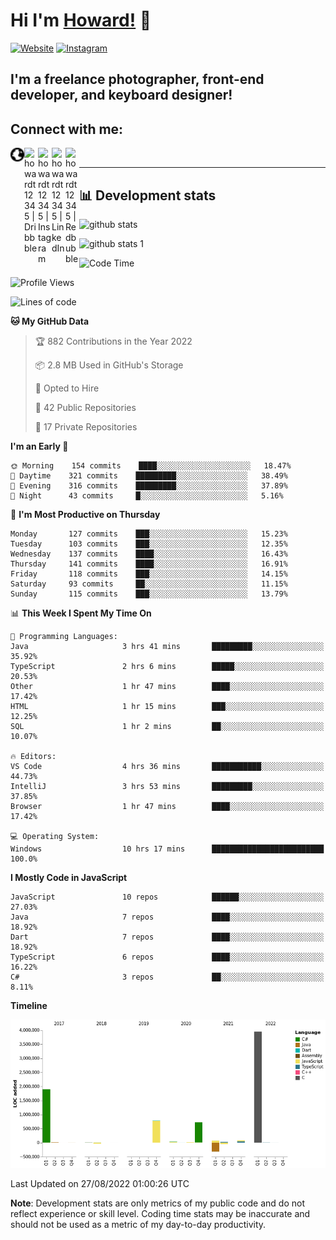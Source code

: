 # Hi I'm [Howard!][website] 👋

[![Website](https://img.shields.io/website?label=howardt12345.com&style=for-the-badge&url=https%3A%2F%2Fhowardt12345.com)](https://howardt12345.com)
[![Instagram](https://img.shields.io/badge/instagram-%23E4405F.svg?&style=for-the-badge&logo=instagram&logoColor=white)](https://instagram.com/howardt12345)

I'm a freelance photographer, front-end developer, and keyboard designer!
---

## Connect with me:

[<img align="left" alt="howardt12345.com" width="22px" src="https://raw.githubusercontent.com/iconic/open-iconic/master/svg/globe.svg" />][website]
[<img align="left" alt="howardt12345 | Dribbble" width="22px" src="https://cdn.jsdelivr.net/npm/simple-icons@v3/icons/dribbble.svg" />][dribbble]
[<img align="left" alt="howardt12345 | Instagram" width="22px" src="https://cdn.jsdelivr.net/npm/simple-icons@v3/icons/instagram.svg" />][instagram]
[<img align="left" alt="howardt12345 | LinkedIn" width="22px" src="https://cdn.jsdelivr.net/npm/simple-icons@v3/icons/linkedin.svg" />][linkedin]
[<img align="left" alt="howardt12345 | Redbubble" width="22px" src="https://cdn.jsdelivr.net/npm/simple-icons@v3/icons/redbubble.svg" />][redbubble]

<br />

---

## 📊 Development stats

![github stats](https://github-readme-stats.vercel.app/api?username=howardt12345&show_icons=true&hide_border=true&theme=dark&hide=contribs,issues)

![github stats 1](https://github-readme-stats.vercel.app/api/top-langs?username=howardt12345&langs_count=8&show_icons=true&hide_border=true&theme=dark&layout=compact)

<!--START_SECTION:waka-->
![Code Time](http://img.shields.io/badge/Code%20Time-655%20hrs%2016%20mins-blue)

![Profile Views](http://img.shields.io/badge/Profile%20Views-0-blue)

![Lines of code](https://img.shields.io/badge/From%20Hello%20World%20I%27ve%20Written-7%20Million%20lines%20of%20code-blue)

**🐱 My GitHub Data** 

> 🏆 882 Contributions in the Year 2022
 > 
> 📦 2.8 MB Used in GitHub's Storage 
 > 
> 💼 Opted to Hire
 > 
> 📜 42 Public Repositories 
 > 
> 🔑 17 Private Repositories  
 > 
**I'm an Early 🐤** 

```text
🌞 Morning    154 commits    ████░░░░░░░░░░░░░░░░░░░░░   18.47% 
🌆 Daytime    321 commits    █████████░░░░░░░░░░░░░░░░   38.49% 
🌃 Evening    316 commits    █████████░░░░░░░░░░░░░░░░   37.89% 
🌙 Night      43 commits     █░░░░░░░░░░░░░░░░░░░░░░░░   5.16%

```
📅 **I'm Most Productive on Thursday** 

```text
Monday       127 commits    ███░░░░░░░░░░░░░░░░░░░░░░   15.23% 
Tuesday      103 commits    ███░░░░░░░░░░░░░░░░░░░░░░   12.35% 
Wednesday    137 commits    ████░░░░░░░░░░░░░░░░░░░░░   16.43% 
Thursday     141 commits    ████░░░░░░░░░░░░░░░░░░░░░   16.91% 
Friday       118 commits    ███░░░░░░░░░░░░░░░░░░░░░░   14.15% 
Saturday     93 commits     ██░░░░░░░░░░░░░░░░░░░░░░░   11.15% 
Sunday       115 commits    ███░░░░░░░░░░░░░░░░░░░░░░   13.79%

```


📊 **This Week I Spent My Time On** 

```text
💬 Programming Languages: 
Java                     3 hrs 41 mins       █████████░░░░░░░░░░░░░░░░   35.92% 
TypeScript               2 hrs 6 mins        █████░░░░░░░░░░░░░░░░░░░░   20.53% 
Other                    1 hr 47 mins        ████░░░░░░░░░░░░░░░░░░░░░   17.42% 
HTML                     1 hr 15 mins        ███░░░░░░░░░░░░░░░░░░░░░░   12.25% 
SQL                      1 hr 2 mins         ██░░░░░░░░░░░░░░░░░░░░░░░   10.07%

🔥 Editors: 
VS Code                  4 hrs 36 mins       ███████████░░░░░░░░░░░░░░   44.73% 
IntelliJ                 3 hrs 53 mins       █████████░░░░░░░░░░░░░░░░   37.85% 
Browser                  1 hr 47 mins        ████░░░░░░░░░░░░░░░░░░░░░   17.42%

💻 Operating System: 
Windows                  10 hrs 17 mins      █████████████████████████   100.0%

```

**I Mostly Code in JavaScript** 

```text
JavaScript               10 repos            ██████░░░░░░░░░░░░░░░░░░░   27.03% 
Java                     7 repos             ████░░░░░░░░░░░░░░░░░░░░░   18.92% 
Dart                     7 repos             ████░░░░░░░░░░░░░░░░░░░░░   18.92% 
TypeScript               6 repos             ████░░░░░░░░░░░░░░░░░░░░░   16.22% 
C#                       3 repos             ██░░░░░░░░░░░░░░░░░░░░░░░   8.11%

```


**Timeline**

![Chart not found](https://raw.githubusercontent.com/howardt12345/howardt12345/master/charts/bar_graph.png) 


 Last Updated on 27/08/2022 01:00:26 UTC
<!--END_SECTION:waka-->

**Note**: Development stats are only metrics of my public code and do not reflect experience or skill level. Coding time stats may be inaccurate and should not be used as a metric of my day-to-day productivity.

[website]: https://howardt12345.com
[dribbble]: https://dribbble.com/howardt12345
[instagram]: https://instagram.com/howardt12345
[linkedin]: https://linkedin.com/in/howardt12345
[redbubble]: https://www.redbubble.com/people/howardt12345/
